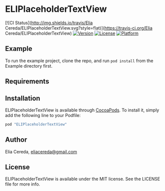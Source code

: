 # ELIPlaceholderTextView

[![CI Status](http://img.shields.io/travis/Elia Cereda/ELIPlaceholderTextView.svg?style=flat)](https://travis-ci.org/Elia Cereda/ELIPlaceholderTextView)
[![Version](https://img.shields.io/cocoapods/v/ELIPlaceholderTextView.svg?style=flat)](http://cocoapods.org/pods/ELIPlaceholderTextView)
[![License](https://img.shields.io/cocoapods/l/ELIPlaceholderTextView.svg?style=flat)](http://cocoapods.org/pods/ELIPlaceholderTextView)
[![Platform](https://img.shields.io/cocoapods/p/ELIPlaceholderTextView.svg?style=flat)](http://cocoapods.org/pods/ELIPlaceholderTextView)

## Example

To run the example project, clone the repo, and run `pod install` from the Example directory first.

## Requirements

## Installation

ELIPlaceholderTextView is available through [CocoaPods](http://cocoapods.org). To install
it, simply add the following line to your Podfile:

```ruby
pod "ELIPlaceholderTextView"
```

## Author

Elia Cereda, eliacereda@gmail.com

## License

ELIPlaceholderTextView is available under the MIT license. See the LICENSE file for more info.
